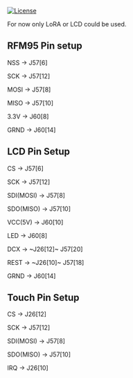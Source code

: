 [![License](https://img.shields.io/badge/License-BSD%203--Clause-blue.svg)](https://opensource.org/licenses/BSD-3-Clause)


For now only LoRA or LCD could be used. 

RFM95 Pin setup
---

NSS -> J57[6]

SCK -> J57[12]

MOSI -> J57[8]

MISO -> J57[10]

3.3V -> J60[8]

GRND -> J60[14]



LCD Pin Setup
---

CS -> J57[6]

SCK -> J57[12]

SDI(MOSI) -> J57[8]

SDO(MISO) -> J57[10]

VCC(5V) -> J60[10]

LED -> J60[8]

DCX -> ~J26[12]~ J57[20]

REST -> ~J26[10]~ J57[18]

GRND -> J60[14]


Touch Pin Setup
--- 

CS -> J26[12]

SCK -> J57[12]

SDI(MOSI) -> J57[8]

SDO(MISO) -> J57[10]

IRQ -> J26[10]